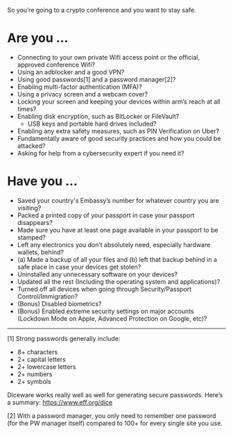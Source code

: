 So you’re going to a crypto conference and you want to stay safe. 

# Are you …

* Connecting to your own private Wifi access point or the official, approved conference Wifi?
* Using an adblocker and a good VPN?
* Using good passwords[1] and a password manager[2]?
* Enabling multi-factor authentication (MFA)?
* Using a privacy screen and a webcam cover?
* Locking your screen and keeping your devices within arm’s reach at all times?
* Enabling disk encryption, such as BitLocker or FileVault?
  * USB keys and portable hard drives included? 
* Enabling any extra safety measures, such as PIN Verification on Uber?
* Fundamentally aware of good security practices and how you could be attacked?
* Asking for help from a cybersecurity expert if you need it?

# Have you ...

* Saved your country's Embassy’s number for whatever country you are visiting?
* Packed a printed copy of your passport in case your passport disappears?
* Made sure you have at least one page available in your passport to be stamped?
* Left any electronics you don’t absolutely need, especially hardware wallets, behind?
* (a) Made a backup of all your files and (b) left that backup behind in a safe place in case your devices get stolen?
* Uninstalled any unnecessary software on your devices?
* Updated all the rest (Including the operating system and applications)?
* Turned off all devices when going through Security/Passport Control/Immigration?
* (Bonus) Disabled biometrics?
* (Bonus) Enabled extreme security settings on major accounts (Lockdown Mode on Apple, Advanced Protection on Google, etc)?

-----------------

[1] Strong passwords generally include:

* 8+ characters
* 2+ capital letters
* 2+ lowercase letters
* 2+ numbers
* 2+ symbols

Diceware works really well as well for generating secure passwords. Here’s a summary: https://www.eff.org/dice

[2] With a password manager, you only need to remember one password (for the PW manager itself) compared to 100+ for every single site you use.
